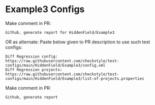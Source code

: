 # Example3 Configs
Make comment in PR:
```
Github, generate report for HiddenField/Example3
```
OR as alternate:
Paste below given to PR description to use such test configs:
```
Diff Regression config: https://raw.githubusercontent.com/checkstyle/test-configs/main/HiddenField/Example3/config.xml
Diff Regression projects: https://raw.githubusercontent.com/checkstyle/test-configs/main/HiddenField/Example3/list-of-projects.properties
```
Make comment in PR:
```
Github, generate report
```
